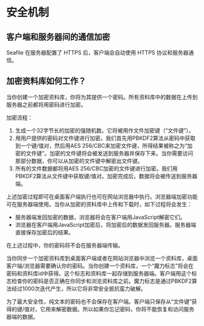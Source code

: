 # 安全机制

## 客户端和服务器间的通信加密

Seafile 在服务器配置了 HTTPS 后，客户端会自动使用 HTTPS 协议和服务器通信。

## 加密资料库如何工作？

当你创建一个加密资料库，你将为其提供一个密码。所有资料库中的数据在上传到服务器之前都将用密码进行加密。

加密流程：

1. 生成一个32字节长的加密的强随机数。它将被用作文件加密键（“文件键”）。
2. 用用户提供的密码对文件键进行加密。我们首先用PBKDF2算法从密码中获取到一个键/值对，然后用AES 256/CBC来加密文件键，所得结果被称之为“加密的文件键”。加密的文件键将会被发送到服务器并保存下来。当你需要访问那部分数据，你可以从加密的文件键中解密出文件键。
3. 所有的文件数据都将用AES 256/CBC加密的文件键进行加密。我们用PBKDF2算法从文件键中获取键/值对。加密完成后，数据将会被传送到服务器端。

上述加密过程即可在桌面客户端执行也可在网站浏览器中执行。浏览器端加密功能可在服务器端使用。当你从加密的资料库中上传和下载时，如下过程将会发生：

* 服务器端发回加密的数据，浏览器将会在客户端用JavaScript解密它们。
* 浏览器在客户端用JavaScript加密后，将加密后的数据发回服务器。服务器端直接保存加密后的结果。

在上述过程中，你的密码将不会在服务器端传输。

当你同步一个加密资料库到桌面客户端或者在网站浏览器中浏览一个资料库，桌面客户端/浏览器需要确认你的密码。当你创建一个资料库，一个“魔力标志”将会在密码和资料库id中获得。这个标志和资料库一起存储到服务器端。客户端用这个标志检查你的密码是否正确在你同步和浏览资料库之前。魔力标志是通过PBKDF2算法经过1000次迭代产生，所以它将非常安全抵抗蛮力破解。

为了最大安全性，纯文本的密码也不会保存在客户端。客户端只保存从“文件键”获得的键/值对，它用来解密数据。所以如果你忘记密码，你将不能恢复和访问服务器端的数据。


